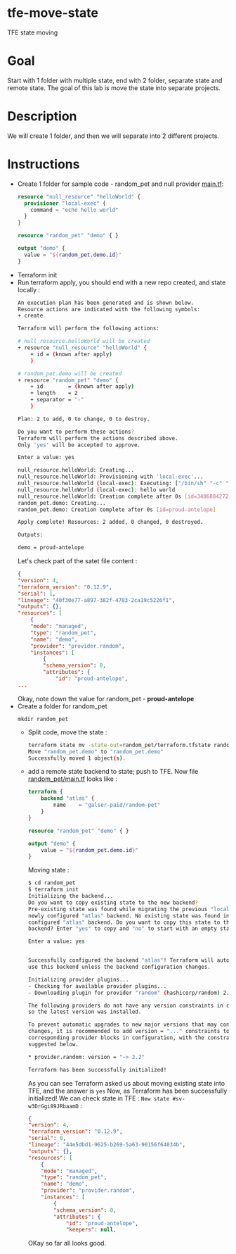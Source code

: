 # tfe-move-state
TFE state moving

# Goal
Start with 1 folder with multiple state, end with 2 folder, separate state and remote state.
The goal of this lab is move the state into separate projects.

# Description
We will create 1 folder, and then we will separate into 2 different projects.

# Instructions

- Create 1 folder for sample code - random_pet and null provider [main.tf](main.tf):
    ```terraform
    resource "null_resource" "helloWorld" {
      provisioner "local-exec" {
        command = "echo hello world"
      }
    }

    resource "random_pet" "demo" { }

    output "demo" {
      value = "${random_pet.demo.id}"
    }
    ```
- Terraform init
- Run terraform apply, you should end with a new repo created, and state locally :
    ```bash
    An execution plan has been generated and is shown below.
    Resource actions are indicated with the following symbols:
    + create

    Terraform will perform the following actions:

    # null_resource.helloWorld will be created
    + resource "null_resource" "helloWorld" {
        + id = (known after apply)
        }

    # random_pet.demo will be created
    + resource "random_pet" "demo" {
        + id        = (known after apply)
        + length    = 2
        + separator = "-"
        }

    Plan: 2 to add, 0 to change, 0 to destroy.

    Do you want to perform these actions?
    Terraform will perform the actions described above.
    Only 'yes' will be accepted to approve.

    Enter a value: yes

    null_resource.helloWorld: Creating...
    null_resource.helloWorld: Provisioning with 'local-exec'...
    null_resource.helloWorld (local-exec): Executing: ["/bin/sh" "-c" "echo hello world"]
    null_resource.helloWorld (local-exec): hello world
    null_resource.helloWorld: Creation complete after 0s [id=3406884272144719649]
    random_pet.demo: Creating...
    random_pet.demo: Creation complete after 0s [id=proud-antelope]

    Apply complete! Resources: 2 added, 0 changed, 0 destroyed.

    Outputs:

    demo = proud-antelope
    ``` 
    Let's check part of the satet file content : 
    ```json
    {
    "version": 4,
    "terraform_version": "0.12.9",
    "serial": 1,
    "lineage": "40f30e77-a897-382f-4703-2ca19c5226f1",
    "outputs": {},
    "resources": [
        {
        "mode": "managed",
        "type": "random_pet",
        "name": "demo",
        "provider": "provider.random",
        "instances": [
            {
            "schema_version": 0,
            "attributes": {
                "id": "proud-antelope",
    ...
    ```
    Okay, note down the value for random_pet - **proud-antelope**
- Create a folder for random_pet
    ```
    mkdir random_pet
    ```
    - Split code, move the state :
        ```bash
        terraform state mv -state-out=random_pet/terraform.tfstate random_pet.demo random_pet.demo
        Move "random_pet.demo" to "random_pet.demo"
        Successfully moved 1 object(s).
        ```
    - add a remote state backend to state; push to TFE. 
        Now file [random_pet/main.tf](random_pet/main.tf) looks like :
        ```terraform
        terraform {
            backend "atlas" {
                name    = "galser-paid/random-pet"
            }
        }

        resource "random_pet" "demo" { }

        output "demo" {
            value = "${random_pet.demo.id}"
        }        
        ```
        Moving state :
        ```bash
        $ cd random_pet
        $ terraform init
        Initializing the backend...
        Do you want to copy existing state to the new backend?
        Pre-existing state was found while migrating the previous "local" backend to the
        newly configured "atlas" backend. No existing state was found in the newly
        configured "atlas" backend. Do you want to copy this state to the new "atlas"
        backend? Enter "yes" to copy and "no" to start with an empty state.

        Enter a value: yes


        Successfully configured the backend "atlas"! Terraform will automatically
        use this backend unless the backend configuration changes.

        Initializing provider plugins...
        - Checking for available provider plugins...
        - Downloading plugin for provider "random" (hashicorp/random) 2.2.1...

        The following providers do not have any version constraints in configuration,
        so the latest version was installed.

        To prevent automatic upgrades to new major versions that may contain breaking
        changes, it is recommended to add version = "..." constraints to the
        corresponding provider blocks in configuration, with the constraint strings
        suggested below.

        * provider.random: version = "~> 2.2"

        Terraform has been successfully initialized!
        ```
        As you can see Terraform asked us about moving existing state into TFE, and the answer is `yes`
        Now, as Terraform has been successfully initialized! We can check state in TFE : `New state #sv-w3DrGgi89JRbaamD` :
        ```json
        {
        "version": 4,
        "terraform_version": "0.12.9",
        "serial": 0,
        "lineage": "44e5dbd1-9625-b269-5a63-90156f64034b",
        "outputs": {},
        "resources": [
            {
            "mode": "managed",
            "type": "random_pet",
            "name": "demo",
            "provider": "provider.random",
            "instances": [
                {
                "schema_version": 0,
                "attributes": {
                    "id": "proud-antelope",
                    "keepers": null,
        ```
        OKay so far all looks good.
        